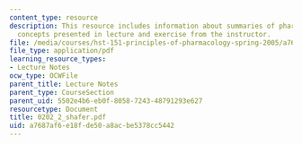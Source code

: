 ```yaml
---
content_type: resource
description: This resource includes information about summaries of pharmacokinetic
  concepts presented in lecture and exercise from the instructor.
file: /media/courses/hst-151-principles-of-pharmacology-spring-2005/a7687af6e18fde50a8acbe5378cc5442_0202_2_shafer.pdf
file_type: application/pdf
learning_resource_types:
- Lecture Notes
ocw_type: OCWFile
parent_title: Lecture Notes
parent_type: CourseSection
parent_uid: 5502e4b6-eb0f-8058-7243-48791293e627
resourcetype: Document
title: 0202_2_shafer.pdf
uid: a7687af6-e18f-de50-a8ac-be5378cc5442
---
```

